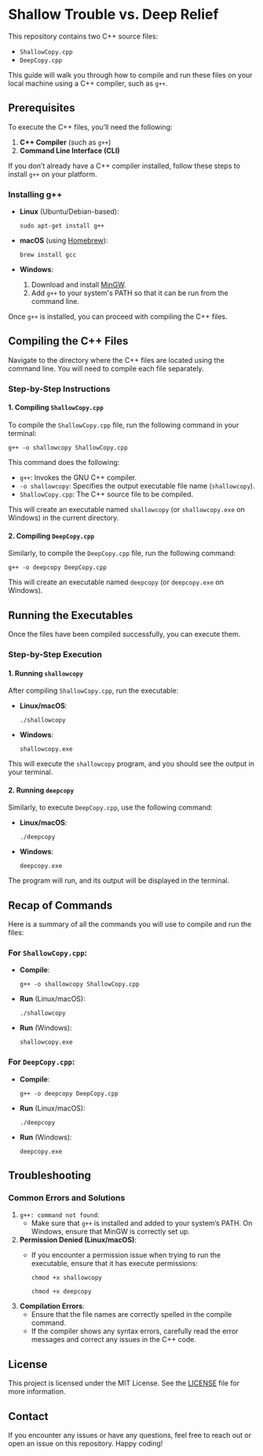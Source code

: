 Shallow Trouble vs. Deep Relief
========================

This repository contains two C++ source files:

*   `ShallowCopy.cpp`
*   `DeepCopy.cpp`

This guide will walk you through how to compile and run these files on your local machine using a C++ compiler, such as `g++`.

Prerequisites
-------------

To execute the C++ files, you’ll need the following:

1.  **C++ Compiler** (such as `g++`)
2.  **Command Line Interface (CLI)**

If you don’t already have a C++ compiler installed, follow these steps to install `g++` on your platform.

### Installing g++

*   **Linux** (Ubuntu/Debian-based):
    
        sudo apt-get install g++
    
*   **macOS** (using [Homebrew](https://brew.sh/)):
    
        brew install gcc
    
*   **Windows**:
    1.  Download and install [MinGW](http://www.mingw.org/).
    2.  Add `g++` to your system's PATH so that it can be run from the command line.

Once `g++` is installed, you can proceed with compiling the C++ files.

Compiling the C++ Files
-----------------------

Navigate to the directory where the C++ files are located using the command line. You will need to compile each file separately.

### Step-by-Step Instructions

#### 1\. Compiling `ShallowCopy.cpp`

To compile the `ShallowCopy.cpp` file, run the following command in your terminal:

    g++ -o shallowcopy ShallowCopy.cpp

This command does the following:

*   `g++`: Invokes the GNU C++ compiler.
*   `-o shallowcopy`: Specifies the output executable file name (`shallowcopy`).
*   `ShallowCopy.cpp`: The C++ source file to be compiled.

This will create an executable named `shallowcopy` (or `shallowcopy.exe` on Windows) in the current directory.

#### 2\. Compiling `DeepCopy.cpp`

Similarly, to compile the `DeepCopy.cpp` file, run the following command:

    g++ -o deepcopy DeepCopy.cpp

This will create an executable named `deepcopy` (or `deepcopy.exe` on Windows).

Running the Executables
-----------------------

Once the files have been compiled successfully, you can execute them.

### Step-by-Step Execution

#### 1\. Running `shallowcopy`

After compiling `ShallowCopy.cpp`, run the executable:

*   **Linux/macOS**:
    
        ./shallowcopy
    
*   **Windows**:
    
        shallowcopy.exe
    

This will execute the `shallowcopy` program, and you should see the output in your terminal.

#### 2\. Running `deepcopy`

Similarly, to execute `DeepCopy.cpp`, use the following command:

*   **Linux/macOS**:
    
        ./deepcopy
    
*   **Windows**:
    
        deepcopy.exe
    

The program will run, and its output will be displayed in the terminal.

Recap of Commands
-----------------

Here is a summary of all the commands you will use to compile and run the files:

### For `ShallowCopy.cpp`:

*   **Compile**:
    
        g++ -o shallowcopy ShallowCopy.cpp
    
*   **Run** (Linux/macOS):
    
        ./shallowcopy
    
*   **Run** (Windows):
    
        shallowcopy.exe
    

### For `DeepCopy.cpp`:

*   **Compile**:
    
        g++ -o deepcopy DeepCopy.cpp
    
*   **Run** (Linux/macOS):
    
        ./deepcopy
    
*   **Run** (Windows):
    
        deepcopy.exe
    

Troubleshooting
---------------

### Common Errors and Solutions

1.  `g++: command not found`:
    *   Make sure that `g++` is installed and added to your system’s PATH. On Windows, ensure that MinGW is correctly set up.
2.  **Permission Denied (Linux/macOS)**:
    *   If you encounter a permission issue when trying to run the executable, ensure that it has execute permissions:
        
            chmod +x shallowcopy
        
            chmod +x deepcopy
        
3.  **Compilation Errors**:
    *   Ensure that the file names are correctly spelled in the compile command.
    *   If the compiler shows any syntax errors, carefully read the error messages and correct any issues in the C++ code.

License
-------

This project is licensed under the MIT License. See the [LICENSE](LICENSE) file for more information.

Contact
-------

If you encounter any issues or have any questions, feel free to reach out or open an issue on this repository. Happy coding!